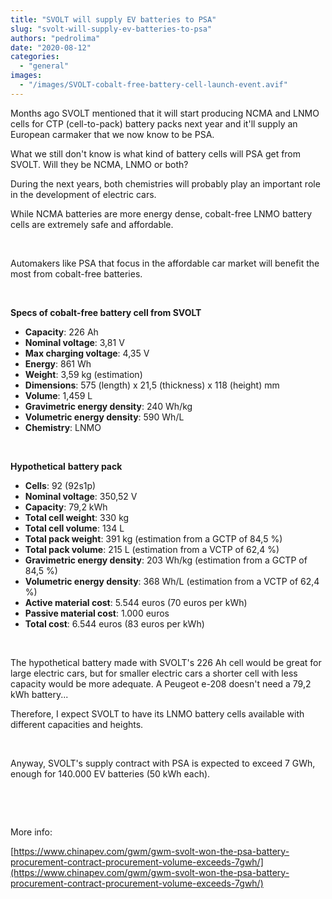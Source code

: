 ```yaml
---
title: "SVOLT will supply EV batteries to PSA"
slug: "svolt-will-supply-ev-batteries-to-psa"
authors: "pedrolima"
date: "2020-08-12"
categories: 
  - "general"
images: 
  - "/images/SVOLT-cobalt-free-battery-cell-launch-event.avif"
---
```


Months ago SVOLT mentioned that it will start producing NCMA and LNMO cells for CTP (cell-to-pack) battery packs next year and it'll supply an European carmaker that we now know to be PSA.

What we still don't know is what kind of battery cells will PSA get from SVOLT. Will they be NCMA, LNMO or both?

During the next years, both chemistries will probably play an important role in the development of electric cars.

While NCMA batteries are more energy dense, cobalt-free LNMO battery cells are extremely safe and affordable.

 

Automakers like PSA that focus in the affordable car market will benefit the most from cobalt-free batteries.

 

**Specs of cobalt-free battery cell from SVOLT**

- **Capacity**: 226 Ah
- **Nominal voltage**: 3,81 V
- **Max charging voltage**: 4,35 V
- **Energy**: 861 Wh
- **Weight**: 3,59 kg (estimation)
- **Dimensions**: 575 (length) x 21,5 (thickness) x 118 (height) mm
- **Volume**: 1,459 L
- **Gravimetric energy density**: 240 Wh/kg
- **Volumetric energy density**: 590 Wh/L
- **Chemistry**: LNMO

 

**Hypothetical** **battery pack**

- **Cells**: 92 (92s1p)
- **Nominal voltage**: 350,52 V
- **Capacity**: 79,2 kWh
- **Total cell weight**: 330 kg
- **Total cell volume**: 134 L
- **Total pack weight**: 391 kg (estimation from a GCTP of 84,5 %)
- **Total pack volume**: 215 L (estimation from a VCTP of 62,4 %)
- **Gravimetric energy density**: 203 Wh/kg (estimation from a GCTP of 84,5 %)
- **Volumetric energy density**: 368 Wh/L (estimation from a VCTP of 62,4 %)
- **Active material cost**: 5.544 euros (70 euros per kWh)
- **Passive material cost**: 1.000 euros
- **Total cost**: 6.544 euros (83 euros per kWh)

 

The hypothetical battery made with SVOLT's 226 Ah cell would be great for large electric cars, but for smaller electric cars a shorter cell with less capacity would be more adequate. A Peugeot e-208 doesn't need a 79,2 kWh battery...

Therefore, I expect SVOLT to have its LNMO battery cells available with different capacities and heights.

 

Anyway, SVOLT's supply contract with PSA is expected to exceed 7 GWh, enough for 140.000 EV batteries (50 kWh each).

 

 

More info:

[https://www.chinapev.com/gwm/gwm-svolt-won-the-psa-battery-procurement-contract-procurement-volume-exceeds-7gwh/](https://www.chinapev.com/gwm/gwm-svolt-won-the-psa-battery-procurement-contract-procurement-volume-exceeds-7gwh/)
